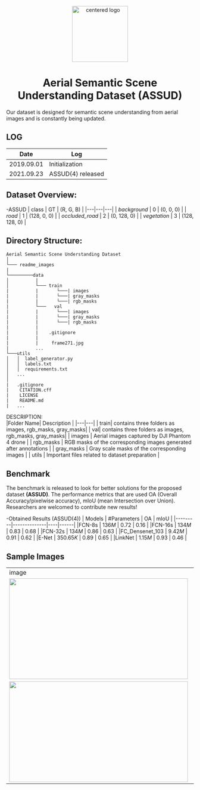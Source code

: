 
<p align="center">
 <img src="https://github.com/ExpressLens/Aerial-Semantic-Scene-Understanding/blob/main/readme_images/frame271-ok.jpg" width=150 height=150 alt="centered logo" />
 </p>
<h1 align="center">Aerial Semantic Scene Understanding Dataset (ASSUD)</h1>



Our dataset is designed for semantic scene understanding from aerial images and is constantly being updated.

## LOG
|Date   | Log  |
|---|---|
| 2019.09.01  | Initialization  |
| 2021.09.23  |  ASSUD(4) released |

## Dataset Overview:
-ASSUD
| class  | GT  | (R, G, B)  |
|---|---|---|
| _background_ | 0   | (0, 0, 0)  |
| _road_ |  1 |  (128, 0, 0) |
| _occluded_road_ |  2 | (0, 128, 0)  |
| _vegetation_ |  3 | (128, 128, 0)  |
## Directory Structure:
```
Aerial Semantic Scene Understanding Dataset
│
└─── readme_images
|
└─────────data
│          |
│          └─── train
|          |       └───| images 
|          |       └───| gray_masks
|          |       └───| rgb_masks
|          └───   val
|          |       └───| images 
|          |       └───| gray_masks
|          |       └───| rgb_masks
|          |        
|          |    .gitignore
|          | 
|          |     frame271.jpg
|          ...
└───utils
│   │  label_generator.py
│   │  labels.txt 
│   │  requirements.txt
│   ...
│   
|   .gitignore
|    CITATION.cff
|    LICENSE
|    README.md
|   ...
```



DESCRIPTION:<br />
|Folder Name| Description |
|---|---|
| train| contains three folders as images, rgb_masks, gray_masks|
| val| contains three folders as images, rgb_masks, gray_masks|
| images  | Aerial images captured by DJI Phantom 4 drone  |
| rgb_masks | RGB masks of the corresponding images generated after annotations  |
|  gray_masks    | Gray scale masks of the corresponding images     |
| utils  | Important files related to dataset preparation  |


## Benchmark
The benchmark is released to look for better solutions for the proposed dataset **(ASSUD)**. The performance metrics that are used OA (Overall Accuracy/pixelwise accuracy), mIoU (mean Intersection over Union).
Researchers are welcomed to contribute new results!

-Obtained Results (ASSUD(4))
| Models  | #Parameters  | OA | mIoU |
|---------|--------------|----|------|
|FCN-8s   |   136*M*           |  0.72  |  0.16     |
|FCN-16s   |  134*M*            | 0.83   | 0.68     |
|FCN-32s   |  134*M*            | 0.86   | 0.63     |
|FC_Densenet_103   |  9.42*M* | 0.91   | 0.62     |
|E-Net   |     350.65*K*         | 0.89   | 0.65    |
|LinkNet   |   1.15*M*           | 0.93  |  0.46    |


## Sample Images
<table>
     
  <tr>
    <td>image</td>
     <td>mask</td>
  </tr>
  <tr>
    <td><img src="https://github.com/ExpressLens/Aerial-Semantic-Scene-Understanding/blob/main/readme_images/imgs/NITR_AC_JAN26_30.jpg" width=480 height=270></td>
    <td><img src="https://github.com/ExpressLens/Aerial-Semantic-Scene-Understanding/blob/main/readme_images/seg_class/NITR_AC_JAN26_30.png" width=480 height=270></td>
  </tr>
  <tr>
    <td><img src="https://github.com/ExpressLens/Aerial-Semantic-Scene-Understanding/blob/main/readme_images/imgs/NITR_FR_1.jpg" width=480 height=270></td>
    <td><img src="https://github.com/ExpressLens/Aerial-Semantic-Scene-Understanding/blob/main/readme_images/seg_class/NITR_FR_1.png" width=480 height=270></td>